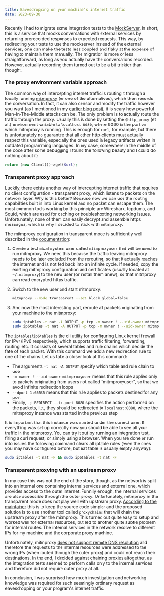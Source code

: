 ```yaml
---
title: Eavesdropping on your machine’s internet traffic
date: 2023-09-30
---
```


Recently I had to migrate some integration tests to the [MockServer](https://mock-server.com/).
In short, this is a service that mocks conversations with external services by returning prerecorded responses to expected requests.
This way, by redirecting your tests to use the mockserver instead of the external services, one can make the tests less coupled and flaky at the expense of having to maintain them manually.
The migration is more or less straightforward, as long as you actually have the conversations recorded.
However, actually recording them turned out to be a bit trickier than I thought.

### The proxy environment variable approach

The common way of intercepting internet traffic is routing it through a locally running [mitmproxy](https://mitmproxy.org/) (or one of the alternatives), which then records the conversation.
In fact, it can also censor and modify the traffic however you want (as I mentioned in my [earlier blog post](/blog/control-http-traffic-using-mitmproxy)), it is scary how powerful Man-In-The-Middle attacks can be.
The only problem is to actually route the traffic through the proxy.
Usually this is done by setting the `$http_proxy` (et al.) environment variable to `localhost:8080`, where 8080 is the port on which mitmproxy is running.
This is enough for `curl`, for example, but there is unfortunately no guarantee that all other http-clients must actually respect this variable, especially the ones used in legacy artifacts written in outdated programming languages.
In my case, somewhere in the middle of the code after some debugging I found the following beauty and I could do nothing about it:

```php
return (new Client())->get($url);
```

### Transparent proxy approach

Luckily, there exists another way of intercepting internet traffic that requires no client configuration - transparent proxy, which listens to packets on the network layer.
Why is this better?
Because now we can use the routing capabilities built in into Linux kernel and no packet can escape them.
The most common tools working by this principle are Wireshark, tcpdump, and Squid, which are used for caching or troubleshooting networking issues.
Unfortunately, none of them can easily decrypt and assemble https messages, which is why I decided to stick with mitmproxy.

The mitmproxy configuration in transparent mode is sufficiently well described in the [documentation](https://docs.mitmproxy.org/stable/howto/transparent/):

1. Create a technical system user called `mitmproxyuser` that will be used to run mitmproxy.
   We need this because the traffic leaving mitmproxy needs to be later excluded from the rerouting, so that it actually reaches the internet and is not fed back into an infinite cycle.
   If needed, copy the existing mitmproxy configuration and certificates (usually located at `~/.mitmproxy`) to the new user (or install them anew), so that mitmproxy can read encrypted https traffic.

2. Switch to the new user and start mitmproxy:

   ```bash
   mitmproxy --mode transparent --set block_global=false
   ```

3. And now the most interesting part, reroute all packets originating from your machine to the mitmproxy:
   ```bash
   sudo iptables -t nat -A OUTPUT -p tcp -m owner ! --uid-owner mitmproxyuser --dport 1:65535 -j REDIRECT --to-port 8080
   sudo ip6tables -t nat -A OUTPUT -p tcp -m owner ! --uid-owner mitmproxyuser --dport 1:65535 -j REDIRECT --to-port 8080
   ```

The `iptables`/`ip6tables` is the cli utility for configuring Linux kernel firewall for IPv4/IPv6 respectively, which supports traffic filtering, forwarding, routing, etc.
It consists of several tables and rule chains which decide the fate of each packet.
With this command we add a new redirection rule to one of the chains.
Let us take a closer look at this command:

- The arguments `-t nat -A OUTPUT` specify which table and rule chain to use
- `-m owner ! --uid-owner mitmproxyuser` means that this rule applies only to packets originating from users not called "mitmproxyuser", so that we avoid infinite redirection loops
- `--dport 1:65535` means that this rule applies to packets destined for any port
- Finally, `-j REDIRECT --to-port 8080` specifies the action performed on the packets, i.e., they should be redirected to `localhost:8080`, where the mitmproxy instance was started in the previous step

It is important that this instance was started under the correct user.
If everything was set up correctly now you should be able to see all your traffic in the mitmproxy.
You can try it out by running an integration test, firing a curl request, or simply using a browser.
When you are done or run into issues the following command clears all iptable rules (even the ones you may have configured before, but nat table is usually empty anyway):

```bash
sudo iptables -t nat -F && sudo ip6tables -t nat -F
```

### Transparent proxying with an upstream proxy

In my case this was not the end of the story, though, as the network is split into an internal one containing internal services and external one, which provides access to the outer internet.
Funnily enough, the internal services are also accessible through the outer proxy.
Unfortunately, mitmproxy in the transparent mode does not play well with upstream proxy.
[According to the maintainer](https://github.com/mitmproxy/mitmproxy/issues/2813) this is to keep the source code simpler and the proposed solution is to use another tool called `proxychains` that will chain the upstream proxy after the mitmproxy.
This turned out quite easy to setup and worked well for external resources, but led to another quite subtle problem for internal routes.
The internal services in the network resolve to different IPs for my machine and the corporate proxy machine.

Unfortunately, mitmproxy [does not support remote DNS resolution](https://github.com/mitmproxy/mitmproxy/issues/6137) and therefore the requests to the internal resources were addressed to the wrong IPs (when routed through the outer proxy) and could not reach their destinations.
In the end, I decided against chaining proxies altogether, as the integration tests seemed to perform calls only to the internal services and therefore did not require outer proxy at all.

In conclusion, I was surprised how much investigation and networking knowledge was required for such seemingly ordinary request as eavesdropping on your program's internet traffic.
